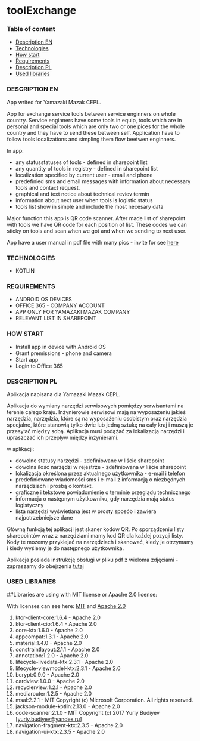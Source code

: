 # toolExchange

### Table of content

- [Description EN](#description-pl)
- [Technologies](#technologies)
- [How start](#how-start)
- [Requirements](#requirements)
- [Description PL](#description-pl)
- [Used libraries](#used-libraries)

### DESCRIPTION EN

App writed for Yamazaki Mazak CEPL.

App for exchange service tools between service enginners on whole country.
Service enginners have some tools in equip, tools which are in personal and special tools which are only two or one pices for the whole country and they have to send these between self.
Application have to follow tools localizations and simpling them flow beetwen enginners.

In app:
- any statusstatuses of tools - defined in sharepoint list
- any quantity of tools in registry - defined in sharepoint list
- localization specified by current user - email and phone
- predefinied sms and email messages with information about necessary tools and contact request.
- graphical and text notice about technical reviev termin
- information about next user when tools is logistic status
- tools list show in simple and include the most necesary data

Major function this app is QR code scanner.
After made list of sharepoint with tools we have QR code for each position of list. These codes we can sticky on tools and scan when we got  and when we sending to next user.

App have a user manual in pdf file with many pics - invite for see [here](./manual.pdf)


### TECHNOLOGIES

- KOTLIN

### REQUIREMENTS

- ANDROID OS DEVICES
- OFFICE 365 - COMPANY ACCOUNT
- APP ONLY FOR YAMAZAKI MAZAK COMPANY
- RELEVANT LIST IN SHAREPOINT

### HOW START

- Install app in device with Android OS
- Grant premissions - phone and camera
- Start app
- Login to Office 365

### DESCRIPTION PL

Aplikacja napisana dla Yamazaki Mazak CEPL.

Aplikacja do wymiany narzędzi serwisowych pomiędzy serwisantami na terenie całego kraju.
Inżynierowie serwisowi mają na wyposażeniu jakieś narzędzia, narzędzia, które są na wyposażeniu osobistym oraz narzędzia specjalne, które stanowią tylko dwie lub jedną sztukę na cały kraj i muszą je przesyłać między sobą.
Aplikacja musi podążać za lokalizacją narzędzi i upraszczać ich przepływ między inżynierami.

w aplikacji:
- dowolne statusy narzędzi - zdefiniowane w liście sharepoint
- dowolna ilość narzędzi w rejestrze - zdefiniowana w liście sharepoint
- lokalizacja określona przez aktualnego użytkownika - e-mail i telefon
- predefiniowane wiadomości sms i e-mail z informacją o niezbędnych narzędziach i prośbą o kontakt.
- graficzne i tekstowe powiadomienie o terminie przeglądu technicznego
- informacja o następnym użytkowniku, gdy narzędzia mają status logistyczny
- lista narzędzi wyświetlana jest w prosty sposób i zawiera najpotrzebniejsze dane

Główną funkcją tej aplikacji jest skaner kodów QR.
Po sporządzeniu listy sharepointów wraz z narzędziami mamy kod QR dla każdej pozycji listy. Kody te możemy przyklejać na narzędziach i skanować, kiedy je otrzymamy i kiedy wyślemy je do następnego użytkownika.

Aplikacja posiada instrukcję obsługi w pliku pdf z wieloma zdjęciami - zapraszamy do obejrzenia [tutaj](./manual.pdf)

### USED LIBRARIES

##Libraries are using with MIT license or Apache 2.0 license:


With licenses can see here: [MIT](https://opensource.org/licenses/MIT) and [Apache 2.0](http://www.apache.org/licenses/LICENSE-2.0)

1. ktor-client-core:1.6.4 - Apache 2.0
2. ktor-client-cio:1.6.4 - Apache 2.0
3. core-ktx:1.6.0 - Apache 2.0
4. appcompat:1.3.1 - Apache 2.0
5. material:1.4.0 - Apache 2.0
6. constraintlayout:2.1.1 - Apache 2.0
7. annotation:1.2.0 - Apache 2.0
8. lifecycle-livedata-ktx:2.3.1 - Apache 2.0
9. lifecycle-viewmodel-ktx:2.3.1 - Apache 2.0
10. bcrypt:0.9.0 - Apache 2.0
11. cardview:1.0.0 - Apache 2.0
12. recyclerview:1.2.1 - Apache 2.0
13. mediarouter:1.2.5 - Apache 2.0
14. msal:2.2.1 - MIT Copyright (c) Microsoft Corporation. All rights reserved.
15. jackson-module-kotlin:2.13.0 - Apache 2.0
16. code-scanner:2.1.0 - MIT Copyright (c) 2017 Yuriy Budiyev [yuriy.budiyev@yandex.ru]
17. navigation-fragment-ktx:2.3.5 - Apache 2.0
18. navigation-ui-ktx:2.3.5 - Apache 2.0